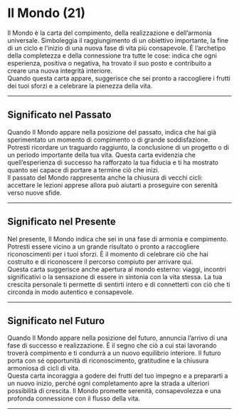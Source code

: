 # Il Mondo (21)

Il Mondo è la carta del compimento, della realizzazione e dell’armonia universale. Simboleggia il raggiungimento di un obiettivo importante, la fine di un ciclo e l’inizio di una nuova fase di vita più consapevole. È l’archetipo della completezza e della connessione tra tutte le cose: indica che ogni esperienza, positiva o negativa, ha trovato il suo posto e contribuito a creare una nuova integrità interiore.  
Quando questa carta appare, suggerisce che sei pronto a raccogliere i frutti dei tuoi sforzi e a celebrare la pienezza della vita.

---

## Significato nel Passato  
Quando Il Mondo appare nella posizione del passato, indica che hai già sperimentato un momento di compimento o di grande soddisfazione. Potresti ricordare un traguardo raggiunto, la conclusione di un progetto o di un periodo importante della tua vita. Questa carta evidenzia che quell’esperienza di successo ha rafforzato la tua fiducia e ti ha mostrato quanto sei capace di portare a termine ciò che inizi.  
Il passato del Mondo rappresenta anche la chiusura di vecchi cicli: accettare le lezioni apprese allora può aiutarti a proseguire con serenità verso nuove sfide.

---

## Significato nel Presente  
Nel presente, Il Mondo indica che sei in una fase di armonia e compimento. Potresti essere vicino a un grande risultato o pronto a raccogliere riconoscimenti per i tuoi sforzi. È il momento di celebrare ciò che hai costruito e di riconoscere il percorso compiuto per arrivare qui.  
Questa carta suggerisce anche apertura al mondo esterno: viaggi, incontri significativi o la sensazione di essere in sintonia con la vita stessa. La tua crescita personale ti permette di sentirti intero e di connetterti con ciò che ti circonda in modo autentico e consapevole.

---

## Significato nel Futuro  
Quando Il Mondo appare nella posizione del futuro, annuncia l’arrivo di una fase di successo e realizzazione. È il segno che ciò a cui stai lavorando troverà compimento e ti condurrà a un nuovo equilibrio interiore. Il futuro porta con sé opportunità di riconoscimento, gratitudine e la chiusura armoniosa di cicli di vita.  
Questa carta incoraggia a godere dei frutti del tuo impegno e a prepararti a un nuovo inizio, perché ogni completamento apre la strada a ulteriori possibilità di crescita. Il Mondo promette serenità, consapevolezza e una profonda connessione con il flusso della vita.

---
